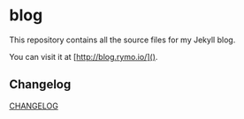 blog
====

This repository contains all the source files for my Jekyll blog.

You can visit it at [http://blog.rymo.io/]().

## Changelog

[CHANGELOG](CHANGELOG)